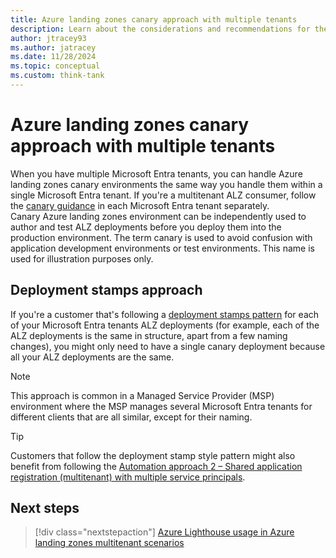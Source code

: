 ```yaml
---
title: Azure landing zones canary approach with multiple tenants
description: Learn about the considerations and recommendations for the canary approach to use when handling multiple Microsoft Entra tenants with Azure landing zones.
author: jtracey93
ms.author: jatracey
ms.date: 11/28/2024
ms.topic: conceptual
ms.custom: think-tank
---
```


# Azure landing zones canary approach with multiple tenants

When you have multiple Microsoft Entra tenants, you can handle Azure landing zones canary environments the same way you handle them within a single Microsoft Entra tenant. If you're a multitenant ALZ consumer, follow the [canary guidance](../../../enterprise-scale/testing-approach.md) in each Microsoft Entra tenant separately.  
Canary Azure landing zones environment can be independently used to author and test ALZ deployments before you deploy them into the production environment. The term canary is used to avoid confusion with application development environments or test environments. This name is used for illustration purposes only.

## Deployment stamps approach

If you're a customer that's following a [deployment stamps pattern](/azure/architecture/patterns/deployment-stamp) for each of your Microsoft Entra tenants ALZ deployments (for example, each of the ALZ deployments is the same in structure, apart from a few naming changes), you might only need to have a single canary deployment because all your ALZ deployments are the same.

>[!NOTE]
> This approach is common in a Managed Service Provider (MSP) environment where the MSP manages several Microsoft Entra tenants for different clients that are all similar, except for their naming.

>[!TIP]
> Customers that follow the deployment stamp style pattern might also benefit from following the [Automation approach 2 – Shared application registration (multitenant) with multiple service principals](automation.md#approach-2--shared-application-registration-multi-tenant-with-multiple-service-principals).

## Next steps

> [!div class="nextstepaction"]
> [Azure Lighthouse usage in Azure landing zones multitenant scenarios](lighthouse.md)
